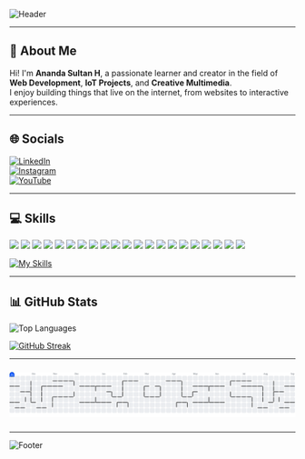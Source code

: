 <!-- Banner -->

![Header](https://capsule-render.vercel.app/api?type=waving&color=0:0f2027,100:2c5364&height=200&section=header&text=Hello%20World!%20I'm%20Ananda%20Sultan%20H&fontSize=28&fontColor=ffffff&animation=fadeIn&fontAlignY=35)

---

## 👋 About Me

Hi! I'm **Ananda Sultan H**, a passionate learner and creator in the field of **Web Development**, **IoT Projects**, and **Creative Multimedia**.  
I enjoy building things that live on the internet, from websites to interactive experiences.

---

## 🌐 Socials

[![LinkedIn](https://img.shields.io/badge/LinkedIn-0077B5?style=for-the-badge&logo=linkedin&logoColor=white)](https://www.linkedin.com/in/nandasultan/)  
[![Instagram](https://img.shields.io/badge/Instagram-E4405F?style=for-the-badge&logo=instagram&logoColor=white)](https://www.instagram.com/nanda_sultan//)  
[![YouTube](https://img.shields.io/badge/YouTube-FF0000?style=for-the-badge&logo=youtube&logoColor=white)](https://www.youtube.com/@nandasultan/)

---

## 💻 Skills

<p align="left">
<img src="https://img.shields.io/badge/HTML5-E34F26?style=for-the-badge&logo=html5&logoColor=white" />
<img src="https://img.shields.io/badge/JavaScript-323330?style=for-the-badge&logo=javascript&logoColor=F7DF1E" />
<img src="https://img.shields.io/badge/PHP-777BB4?style=for-the-badge&logo=php&logoColor=white" />
<img src="https://img.shields.io/badge/CSS3-1572B6?style=for-the-badge&logo=css3&logoColor=white" />
<img src="https://img.shields.io/badge/C%23-239120?style=for-the-badge&logo=csharp&logoColor=white" />
<img src="https://img.shields.io/badge/Kotlin-B125EA?style=for-the-badge&logo=kotlin&logoColor=white" />
<img src="https://img.shields.io/badge/Python-FFD43B?style=for-the-badge&logo=python&logoColor=blue" />
<img src="https://img.shields.io/badge/R-276DC3?style=for-the-badge&logo=r&logoColor=white" />
<img src="https://img.shields.io/badge/Bootstrap-563D7C?style=for-the-badge&logo=bootstrap&logoColor=white" />
<img src="https://img.shields.io/badge/Laravel-FF2D20?style=for-the-badge&logo=laravel&logoColor=white" />
<img src="https://img.shields.io/badge/next%20js-000000?style=for-the-badge&logo=nextdotjs&logoColor=white" />
<img src="https://img.shields.io/badge/Node%20js-339933?style=for-the-badge&logo=nodedotjs&logoColor=white" />
<img src="https://img.shields.io/badge/React-20232A?style=for-the-badge&logo=react&logoColor=61DAFB" />
<img src="https://img.shields.io/badge/Vue%20js-35495E?style=for-the-badge&logo=vuedotjs&logoColor=4FC08D" />
<img src="    https://img.shields.io/badge/Vite-B73BFE?style=for-the-badge&logo=vite&logoColor=FFD62E" />
<img src="    https://img.shields.io/badge/Xampp-F37623?style=for-the-badge&logo=xampp&logoColor=white" />
<img src="https://img.shields.io/badge/MySQL-005C84?style=for-the-badge&logo=mysql&logoColor=white" />
<img src="https://img.shields.io/badge/Arduino_IDE-00979D?style=for-the-badge&logo=arduino&logoColor=white" />
<img src="https://img.shields.io/badge/Tailwind_CSS-38B2AC?style=for-the-badge&logo=tailwind-css&logoColor=white" />
<img src="https://img.shields.io/badge/Unity-100000?style=for-the-badge&logo=unity&logoColor=white" />
<img src="https://img.shields.io/badge/Markdown-000000?style=for-the-badge&logo=markdown&logoColor=white" />
</p>

[![My Skills](https://skillicons.dev/icons?i=ps,pr,ae,ai,figma,blender,sketchup)](https://skillicons.dev)

---

## 📊 GitHub Stats

![Top Languages](https://github-readme-stats.vercel.app/api/top-langs/?username=nandasultan&layout=compact&theme=tokyonight)

[![GitHub Streak](https://streak-stats.demolab.com?user=nandasultan&theme=tokyonight&border_radius=4.5)](https://git.io/streak-stats)

---

###

<picture>
  <source media="(prefers-color-scheme: dark)" srcset="https://raw.githubusercontent.com/nandasultan/nandasultan/output/pacman-contribution-graph-dark.svg">
  <source media="(prefers-color-scheme: light)" srcset="https://raw.githubusercontent.com/nandasultan/nandasultan/output/pacman-contribution-graph.svg">
  <img alt="pacman contribution graph" src="https://raw.githubusercontent.com/nandasultan/nandasultan/output/pacman-contribution-graph.svg">
</picture>

###


---

<!-- Footer -->

![Footer](https://capsule-render.vercel.app/api?type=waving&color=0:0f2027,100:2c5364&height=100&section=footer)
